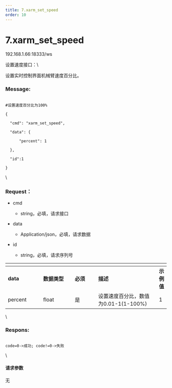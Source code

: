 ```yaml
---
title: 7.xarm_set_speed
order: 10
---
```

# 7.xarm\_set\_speed



192.168.1.66:18333/ws



设置速度接口：\

设置实时控制界面机械臂速度百分比。



### Message:   



  ```

#设置速度百分比为100%

{

    "cmd": "xarm_set_speed",

    "data": {

        "percent": 1

    },

    "id":1

}

```



\





### Request：  



* cmd

  * string，必填，请求接口

* data

  * Application/json，必填，请求数据

* id

  * string，必填，请求序列号



<table data-header-hidden><thead><tr><th width="109"></th><th width="103"></th><th width="74"></th><th width="223"></th><th></th></tr></thead><tbody><tr><td><strong>data</strong></td><td><strong>数据类型</strong></td><td><strong>必须</strong></td><td><strong>描述</strong></td><td><strong>示例值</strong></td></tr><tr><td>percent</td><td>float</td><td>是</td><td>设置速度百分比，数值为0.01-1(1-100%)</td><td>1</td></tr></tbody></table>



\





### Respons:  



```

code=0->成功; code!=0->失败

```



\





#### 请求参数



无
